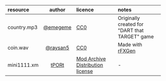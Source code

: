 | resource             | author      | licence | notes |
| :------------------- | :---------: | :------ | :---- |
| country.mp3          | [@emegeme](https://github.com/emegeme) | [CC0](https://creativecommons.org/publicdomain/zero/1.0/) | Originally created for "DART that TARGET" game |
| coin.wav             | [@raysan5](https://github.com/raysan5) | [CC0](https://creativecommons.org/publicdomain/zero/1.0/) | Made with [rFXGen](https://raylibtech.itch.io/rfxgen) |
| mini1111.xm          | [tPORt](https://modarchive.org/index.php?request=view_by_moduleid&query=51891) | [Mod Archive Distribution license](https://modarchive.org/index.php?terms-upload) | - |

